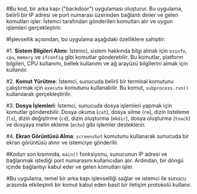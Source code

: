 #Bu kod, bir arka kapı ("backdoor") uygulaması oluşturur. Bu uygulama, belirli bir IP adresi ve port numarası üzerinden bağlantı dinler ve gelen komutları işler. İstemci tarafından gönderilen komutları alır ve uygun işlemleri gerçekleştirir.

#İşlevsellik açısından, bu uygulama aşağıdaki özelliklere sahiptir:

#1. **Sistem Bilgileri Alımı**: İstemci, sistem hakkında bilgi almak için `osinfo`, `cpu`, `memory` ve `ifconfig` gibi komutlar gönderebilir. Bu komutlar, platform bilgileri, CPU kullanımı, bellek kullanımı ve ağ arayüzü bilgilerini almak için kullanılır.

#2. **Komut Yürütme**: İstemci, sunucuda belirli bir terminal komutunu çalıştırmak için `execute` komutunu kullanabilir. Bu komut, `subprocess.run()` kullanılarak gerçekleştirilir.

#3. **Dosya İşlemleri**: İstemci, sunucuda dosya işlemleri yapmak için komutlar gönderebilir. Dosya okuma (`cat`), dosya silme (`rm`), dizin listeleme (`ls`), dizin değiştirme (`cd`), dizin oluşturma (`mkdir`), dosya oluşturma (`touch`) ve dosyaya metin ekleme (`echo`) gibi işlemler desteklenir.

#4. **Ekran Görüntüsü Alma**: `screenshot` komutunu kullanarak sunucuda bir ekran görüntüsü alınır ve istemciye gönderilir.

#Kodun son kısmında, `main()` fonksiyonu, sunucunun IP adresi ve bağlanmak istediği port numarasını kullanıcıdan alır. Ardından, bir döngü içinde bağlantıyı kabul eder ve gelen komutları işler.

#Bu uygulama, temel bir arka kapı işlevselliği sağlar ve istemci ile sunucu arasında etkileşimli bir komut kabul eden basit bir iletişim protokolü kullanır.


